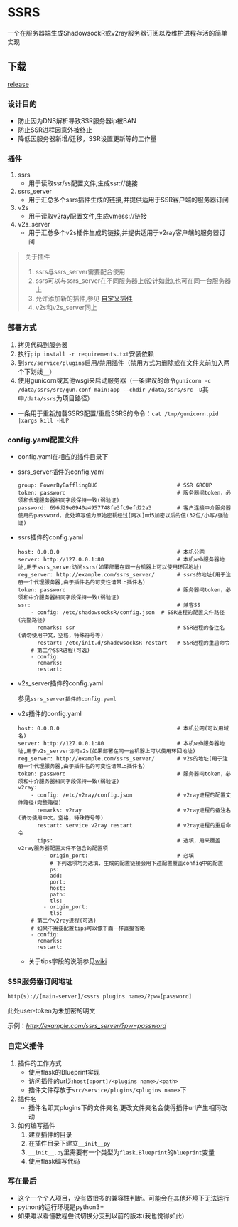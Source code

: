 # SSRS
一个在服务器端生成ShadowsockR或v2ray服务器订阅以及维护进程存活的简单实现

## 下载
[release](https://github.com/bafflingbug/ssrs/releases)

### 设计目的
- 防止因为DNS解析导致SSR服务器ip被BAN
- 防止SSR进程因意外被终止
- 降低因服务器新增/迁移，SSR设置更新等的工作量

### 插件
1. ssrs
    - 用于读取ssr/ss配置文件,生成ssr://链接
2. ssrs_server
    - 用于汇总多个ssrs插件生成的链接,并提供适用于SSR客户端的服务器订阅
3. v2s
    - 用于读取v2ray配置文件,生成vmess://链接
4. v2s_server
    - 用于汇总多个v2s插件生成的链接,并提供适用于v2ray客户端的服务器订阅

> 关于插件
> 1. ssrs与ssrs_server需要配合使用
> 2. ssrs可以与ssrs_server在不同服务器上(设计如此),也可在同一台服务器上
> 3. 允许添加新的插件,参见 [自定义插件](#自定义插件)
> 4. v2s和v2s_server同上

### 部署方式
1. 拷贝代码到服务器
2. 执行`pip install -r requirements.txt`安装依赖
3. 到`src/service/plugins`启用/禁用插件（禁用方式为删除或在文件夹前加入两个下划线`__`）
4. 使用gunicorn或其他wsgi来启动服务器（一条建议的命令`gunicorn -c /data/ssrs/src/gun.conf main:app --chdir /data/ssrs/src -D`其中`/data/ssrs`为项目路径）

- 一条用于重新加载SSRS配置/重启SSRS的命令：`cat /tmp/gunicorn.pid |xargs kill -HUP`


### config.yaml配置文件
- config.yaml在相应的插件目录下

- ssrs_server插件的config.yaml
    ```
    group: PowerByBafflingBUG                         # SSR GROUP
    token: password                                   # 服务器间token，必须和代理服务器相同字段保持一致(弱验证)
    password: 696d29e0940a4957748fe3fc9efd22a3        # 客户连接中介服务器使用的password，此处填写值为原始密钥经过[两次]md5加密以后的值(32位/小写/强验证)
    ```

- ssrs插件的config.yaml
    ```
    host: 0.0.0.0                                     # 本机公网
    server: http://127.0.0.1:80                       # 本机web服务器地址,用于ssrs_server访问ssrs(如果部署在同一台机器上可以使用环回地址)
    reg_server: http://example.com/ssrs_server/       # ssrs的地址(用于注册一个代理服务器,由于插件名的可变性请带上插件名）
    token: password                                   # 服务器间token，必须和中介服务器相同字段保持一致(弱验证)
    ssr:                                              # 兼容SS
        - config: /etc/shadowsocksR/config.json  # SSR进程的配置文件路径(完整路径)
          remarks: ssr                                # SSR进程的备注名(请勿使用中文，空格，特殊符号等)
          restart: /etc/init.d/shadowsocksR restart   # SSR进程的重启命令
        # 第二个SSR进程(可选)
        - config:
          remarks:
          restart:
    ```

- v2s_server插件的config.yaml

   参见`ssrs_server插件的config.yaml`

- v2s插件的config.yaml

    ```
    host: 0.0.0.0                                     # 本机公网(可以用域名)
    server: http://127.0.0.1:80                       # 本机web服务器地址,用于v2s_server访问v2s(如果部署在同一台机器上可以使用环回地址)
    reg_server: http://example.com/ssrs_server/       # v2s的地址(用于注册一个代理服务器,由于插件名的可变性请带上插件名）
    token: password                                   # 服务器间token，必须和中介服务器相同字段保持一致(弱验证)
    v2ray:
        - config: /etc/v2ray/config.json              # v2ray进程的配置文件路径(完整路径)
          remarks: v2ray                              # v2ray进程的备注名(请勿使用中文，空格，特殊符号等)
          restart: service v2ray restart              # v2ray进程的重启命令
          tips:                                       # 选填，用来覆盖v2ray服务器配置文件不包含的配置项
            - origin_port:                            # 必填
              # 下列选项均为选填，生成的配置链接会用下述配置覆盖config中的配置
              ps:
              add:
              port:
              host:
              path:
              tls:
            - origin_port:
              tls:
        # 第二个v2ray进程(可选)
        # 如果不需要配置tips可以像下面一样直接省略
        - config:
          remarks:
          restart:
    ```
    - 关于tips字段的说明参见[wiki](https://github.com/bafflingbug/ssrs/wiki/v2s-tips-%E5%AD%97%E6%AE%B5%E8%AF%B4%E6%98%8E)
### SSR服务器订阅地址
`http(s)://[main-server]/<ssrs plugins name>/?pw=[password]`

此处user-token为未加密的明文

示例：*http://example.com/ssrs_server/?pw=password*

### 自定义插件
1. 插件的工作方式
    - 使用flask的Blueprint实现
    - 访问插件的url为`host[:port]/<plugins name>/<path>`
    - 插件文件存放于`src/service/plugins/<plugins name>`下
2. 插件名
    - 插件名即其plugins下的文件夹名,更改文件夹名会使得插件url产生相同改动
3. 如何编写插件
    1. 建立插件的目录
    2. 在插件目录下建立`__init__py`
    3. `__init__.py`里需要有一个类型为`flask.Blueprint`的`blueprint`变量
    4. 使用flask编写代码


### 写在最后
- 这个一个个人项目，没有做很多的兼容性判断。可能会在其他环境下无法运行
- python的运行环境是python3+
- 如果难以看懂教程尝试切换分支到以前的版本(我也觉得如此)
